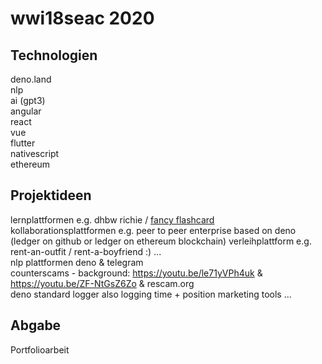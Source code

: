 # wwi18seac 2020

## Technologien
deno.land  
nlp  
ai (gpt3)  
angular  
react  
vue  
flutter  
nativescript  
ethereum  


## Projektideen
lernplattformen e.g. dhbw richie / [fancy flashcard](https://github.com/fancy-flashcard/ffc)  
kollaborationsplattformen e.g. peer to peer enterprise based on deno (ledger on github or ledger on ethereum blockchain)
verleihplattform e.g. rent-an-outfit / rent-a-boyfriend :) ...   
nlp plattformen 
deno & telegram   
counterscams - background: https://youtu.be/le71yVPh4uk & https://youtu.be/ZF-NtGsZ6Zo & rescam.org   
deno standard logger also logging time + position
marketing tools
...


## Abgabe
Portfolioarbeit

